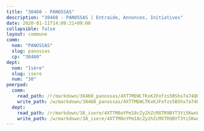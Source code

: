 ```yaml
---
title: "38460 - PANOSSAS"
description: "38460 - PANOSSAS | Entraide, Annonces, Initiatives"
date: 2020-01-11T14:09:21+09:00
collapsible: false
layout: commune
comm:
  nom: "PANOSSAS"
  slug: panossas
  cp: "38460"
dept:
  nom: "Isère"
  slug: isere
  num: "38"
peerpad:
  comm:
    read_path: /r/markdown/38460_panossas/4XTTMEWLTKxKJFofzs5BShx7a74QHZ2maAbR6V7hfcGhX7NmG
    write_path: /w/markdown/38460_panossas/4XTTMEWLTKxKJFofzs5BShx7a74QHZ2maAbR6V7hfcGhX7NmG-K3TgUvNgJU5dYEFUr4ZpbgVpEHJiMUvBRP4ppnFrHwd8kuDgUksLnSNBqYAqoFdeWyYdgZUZ1JzgejWipoNxFSzjmBtXgeYhvtxhL5TMEhz1533E4MYi7SnCjZqT3tnbD1vDQXV4
  dept:
    read_path: /r/markdown/38_isere/4XTTM8oYPm18cZy2hZcMXTR9BYT3Yi5KwnFvpXu1TXaRq7Q3V
    write_path: /w/markdown/38_isere/4XTTM8oYPm18cZy2hZcMXTR9BYT3Yi5KwnFvpXu1TXaRq7Q3V-K3TgUoSzs2JpJwfbzBvgU8N95mHo7JXz7NbEctNRM3EDb2iYHA4maKm3pRQwmboULLPnLFTEhRgTawPTWpmxTxKbTwDgAEzA9tUHjpudQTWdKWfdVSegAo77eCwhXTaVG7AyUZEs
---
```


